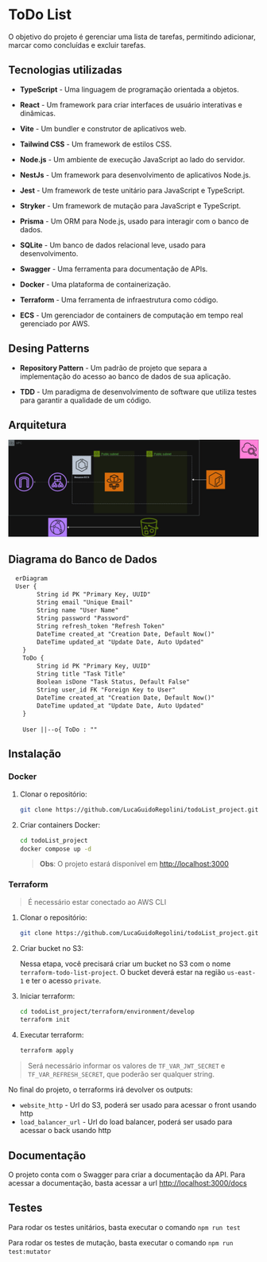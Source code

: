 # ToDo List

O objetivo do projeto é gerenciar uma lista de tarefas, permitindo adicionar, marcar como concluídas e excluir tarefas.

## Tecnologias utilizadas

- **TypeScript** - Uma linguagem de programação orientada a objetos.

- **React** - Um framework para criar interfaces de usuário interativas e dinâmicas.

- **Vite** - Um bundler e construtor de aplicativos web.

- **Tailwind CSS** - Um framework de estilos CSS.

- **Node.js** - Um ambiente de execução JavaScript ao lado do servidor.

- **NestJs** - Um framework para desenvolvimento de aplicativos Node.js.

- **Jest** - Um framework de teste unitário para JavaScript e TypeScript.

- **Stryker** - Um framework de mutação para JavaScript e TypeScript.

- **Prisma** - Um ORM para Node.js, usado para interagir com o banco de dados.

- **SQLite** - Um banco de dados relacional leve, usado para desenvolvimento.

- **Swagger** - Uma ferramenta para documentação de APIs.

- **Docker** - Uma plataforma de containerização.

- **Terraform** - Uma ferramenta de infraestrutura como código.

- **ECS** - Um gerenciador de containers de computação em tempo real gerenciado por AWS.

## Desing Patterns

- **Repository Pattern** - Um padrão de projeto que separa a implementação do acesso ao banco de dados de sua aplicação.

- **TDD** - Um paradigma de desenvolvimento de software que utiliza testes para garantir a qualidade de um código.

## Arquitetura

![Arquitetura](/images/aws_infra.png)

## Diagrama do Banco de Dados

```mermaid
  erDiagram
  User {
        String id PK "Primary Key, UUID"
        String email "Unique Email"
        String name "User Name"
        String password "Password"
        String refresh_token "Refresh Token"
        DateTime created_at "Creation Date, Default Now()"
        DateTime updated_at "Update Date, Auto Updated"
    }
    ToDo {
        String id PK "Primary Key, UUID"
        String title "Task Title"
        Boolean isDone "Task Status, Default False"
        String user_id FK "Foreign Key to User"
        DateTime created_at "Creation Date, Default Now()"
        DateTime updated_at "Update Date, Auto Updated"
    }

    User ||--o{ ToDo : ""
```

## Instalação

### Docker

1. Clonar o repositório:

   ```bash
   git clone https://github.com/LucaGuidoRegolini/todoList_project.git
   ```

2. Criar containers Docker:

    ```bash
   cd todoList_project
   docker compose up -d
   ```

    > **Obs**: O projeto estará disponível em <http://localhost:3000>

### Terraform

> É necessário estar conectado ao AWS CLI


1. Clonar o repositório:

   ```bash
   git clone https://github.com/LucaGuidoRegolini/todoList_project.git
   ```

2. Criar bucket no S3:

    Nessa etapa, você precisará criar um bucket no S3 com o nome `terraform-todo-list-project`. O bucket deverá estar na região `us-east-1` e ter o acesso `private`.

3. Iniciar terraform:

    ```bash
   cd todoList_project/terraform/environment/develop
   terraform init
   ```

4. Executar terraform:

    ```bash
   terraform apply
   ```
> Será necessário informar os valores de `TF_VAR_JWT_SECRET` e `TF_VAR_REFRESH_SECRET`, que poderão ser qualquer string.

No final do projeto, o terraforms irá devolver os outputs:
- `website_http` - Url do S3, poderá ser usado para acessar o front usando http
- `load_balancer_url` - Url do load balancer, poderá ser usado para acessar o back usando http

## Documentação

O projeto conta com o Swagger para criar a documentação da API. Para acessar a documentação, basta acessar a url [http://localhost:3000/docs](http://localhost:3000/docs)

## Testes

Para rodar os testes unitários, basta executar o comando `npm run test`

Para rodar os testes de mutação, basta executar o comando `npm run test:mutator`
